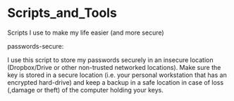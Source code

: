 # Scripts_and_Tools
Scripts I use to make my life easier (and more secure)

passwords-secure:

I use this script to store my passwords securely in an insecure location (Dropbox/Drive or other non-trusted networked locations). Make sure the key is stored in a secure location (i.e. your personal workstation that has an encrypted hard-drive) and keep a backup in a safe location in case of loss (,damage or theft) of the computer holding your keys.
